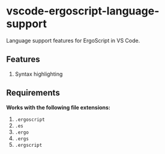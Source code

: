 # vscode-ergoscript-language-support

Language support features for ErgoScript in VS Code.

## Features

1. Syntax highlighting

## Requirements

**Works with the following file extensions:**

1. `.ergoscript`
2. `.es`
3. `.ergo`
4. `.ergs`
5. `.ergscript`




